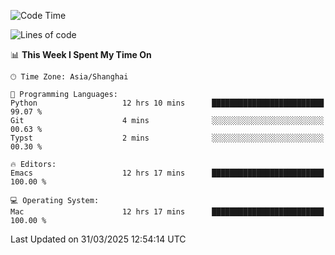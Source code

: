 <!--START_SECTION:waka-->
![Code Time](http://img.shields.io/badge/Code%20Time-2%2C606%20hrs%2048%20mins-blue)

![Lines of code](https://img.shields.io/badge/From%20Hello%20World%20I%27ve%20Written-335.3%20thousand%20lines%20of%20code-blue)

📊 **This Week I Spent My Time On** 

```text
🕑︎ Time Zone: Asia/Shanghai

💬 Programming Languages: 
Python                   12 hrs 10 mins      █████████████████████████   99.07 % 
Git                      4 mins              ░░░░░░░░░░░░░░░░░░░░░░░░░   00.63 % 
Typst                    2 mins              ░░░░░░░░░░░░░░░░░░░░░░░░░   00.30 % 

🔥 Editors: 
Emacs                    12 hrs 17 mins      █████████████████████████   100.00 % 

💻 Operating System: 
Mac                      12 hrs 17 mins      █████████████████████████   100.00 % 
```


 Last Updated on 31/03/2025 12:54:14 UTC
<!--END_SECTION:waka-->
